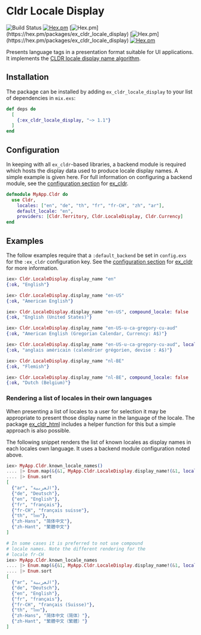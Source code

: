 # Cldr Locale Display
![Build Status](http://sweatbox.noexpectations.com.au:8080/buildStatus/icon?job=cldr_locale_display)
[![Hex.pm](https://img.shields.io/hexpm/v/ex_cldr_locale_display.svg)](https://hex.pm/packages/ex_cldr_locale_display)
[![Hex.pm](https://img.shields.io/hexpm/dw/ex_cldr_locale_display.svg?)](https://hex.pm/packages/ex_cldr_locale_display)
[![Hex.pm](https://img.shields.io/hexpm/dt/ex_cldr_locale_display.svg?)](https://hex.pm/packages/ex_cldr_locale_display)
[![Hex.pm](https://img.shields.io/hexpm/l/ex_cldr_locale_display.svg)](https://hex.pm/packages/ex_cldr_locale_display)

Presents language tags in a presentation format suitable for UI applications.
It implements the [CLDR locale display name algorithm](https://unicode-org.github.io/cldr/ldml/tr35-general.html#locale_display_name_algorithm).

## Installation

The package can be installed by adding `ex_cldr_locale_display` to your list of dependencies in `mix.exs`:

```elixir
def deps do
  [
    {:ex_cldr_locale_display, "~> 1.1"}
  ]
end
```

## Configuration

In keeping with all `ex_cldr`-based libraries, a backend module is required which hosts the display data used to produce locale display names. A simple example is given here. For full information on configuring a backend module, see the [configuration section](https://hexdocs.pm/ex_cldr/readme.html#configuration) for [ex_cldr](https://hex.pm/packages/ex_cldr).

```elixir
defmodule MyApp.Cldr do
  use Cldr,
    locales: ["en", "de", "th", "fr", "fr-CH", "zh", "ar"],
    default_locale: "en",
    providers: [Cldr.Territory, Cldr.LocaleDisplay, Cldr.Currency]
end
```
## Examples

The follow examples require that a `:default_backend` be set in `config.exs` for the `:ex_cldr` configuration key. See the [configuration section](https://hexdocs.pm/ex_cldr/readme.html#configuration) for [ex_cldr](https://hex.pm/packages/ex_cldr) for more information.

```elixir
iex> Cldr.LocaleDisplay.display_name "en"
{:ok, "English"}

iex> Cldr.LocaleDisplay.display_name "en-US"
{:ok, "American English"}

iex> Cldr.LocaleDisplay.display_name "en-US", compound_locale: false
{:ok, "English (United States)"}

iex> Cldr.LocaleDisplay.display_name "en-US-u-ca-gregory-cu-aud"
{:ok, "American English (Gregorian Calendar, Currency: A$)"}

iex> Cldr.LocaleDisplay.display_name "en-US-u-ca-gregory-cu-aud", locale: "fr"
{:ok, "anglais américain (calendrier grégorien, devise : A$)"}

iex> Cldr.LocaleDisplay.display_name "nl-BE"
{:ok, "Flemish"}

iex> Cldr.LocaleDisplay.display_name "nl-BE", compound_locale: false
{:ok, "Dutch (Belgium)"}
```

### Rendering a list of locales in their own languages

When presenting a list of locales to a user for selection it may be appropriate to present those display name in the language of the locale. The package [ex_cldr_html](https://hex.pm/packages/ex_cldr_html) includes a helper function for this but a simple approach is also possible.

The following snippet renders the list of known locales as display names in each locales own language. It uses a backend module configuration noted above.

```elixir
iex> MyApp.Cldr.known_locale_names()
.... |> Enum.map(&{&1, MyApp.Cldr.LocaleDisplay.display_name!(&1, locale: &1, prefer: :menu)})
.... |> Enum.sort
[
  {"ar", "العربية"},
  {"de", "Deutsch"},
  {"en", "English"},
  {"fr", "français"},
  {"fr-CH", "français suisse"},
  {"th", "ไทย"},
  {"zh-Hans", "简体中文"},
  {"zh-Hant", "繁體中文"}
]

# In some cases it is preferred to not use compound
# locale names. Note the different rendering for the
# locale fr-CH
iex> MyApp.Cldr.known_locale_names
.... |> Enum.map(&{&1, MyApp.Cldr.LocaleDisplay.display_name!(&1, locale: &1, compound_locale: false, prefer: :menu)})
.... |> Enum.sort
[
  {"ar", "العربية"},
  {"de", "Deutsch"},
  {"en", "English"},
  {"fr", "français"},
  {"fr-CH", "français (Suisse)"},
  {"th", "ไทย"},
  {"zh-Hans", "简体中文（简体）"},
  {"zh-Hant", "繁體中文（繁體）"}
]
```
